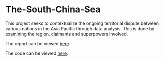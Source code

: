 # The-South-China-Sea
This project seeks to contextualize the ongoing territorial dispute between various nations in the Asia Pacific through data analysis. This is done by examining the region, claimants and superpowers involved.

The report can be viewed [here](The_South_China_Sea.md).  

The code can be viewed [here](The_South_China_Sea.Rmd).
